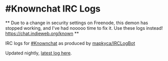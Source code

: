 # #Knownchat IRC Logs

** Due to a change in security settings on Freenode, this demon has stopped working, and I've had nooooo time to fix it. Use these logs instead! https://chat.indieweb.org/known **

IRC logs for [#Knownchat](https://webchat.freenode.net/?channels=knownchat) as produced by [mapkyca/IRCLogBot](https://github.com/mapkyca/IRCLogBot)

Updated nightly, [latest log here](latest.md).
